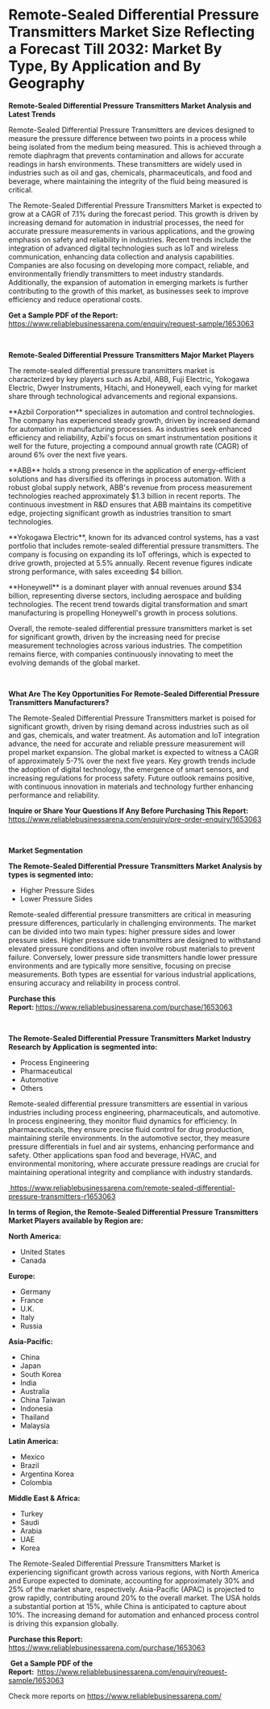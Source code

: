 <p><h1>Remote-Sealed Differential Pressure Transmitters Market Size Reflecting a Forecast Till 2032: Market By Type, By Application and By Geography</h1></p><p><strong>Remote-Sealed Differential Pressure Transmitters Market Analysis and Latest Trends</strong></p>
<p><p>Remote-Sealed Differential Pressure Transmitters are devices designed to measure the pressure difference between two points in a process while being isolated from the medium being measured. This is achieved through a remote diaphragm that prevents contamination and allows for accurate readings in harsh environments. These transmitters are widely used in industries such as oil and gas, chemicals, pharmaceuticals, and food and beverage, where maintaining the integrity of the fluid being measured is critical.</p><p>The Remote-Sealed Differential Pressure Transmitters Market is expected to grow at a CAGR of 7.1% during the forecast period. This growth is driven by increasing demand for automation in industrial processes, the need for accurate pressure measurements in various applications, and the growing emphasis on safety and reliability in industries. Recent trends include the integration of advanced digital technologies such as IoT and wireless communication, enhancing data collection and analysis capabilities. Companies are also focusing on developing more compact, reliable, and environmentally friendly transmitters to meet industry standards. Additionally, the expansion of automation in emerging markets is further contributing to the growth of this market, as businesses seek to improve efficiency and reduce operational costs.</p></p>
<p><strong>Get a Sample PDF of the Report:&nbsp;</strong> <a href="https://www.reliablebusinessarena.com/enquiry/request-sample/1653063?utm_campaign=2630&utm_medium=2&utm_source=Github&utm_content=ia&utm_term=11042025&utm_id=remote-sealed-differential-pressure-transmitters">https://www.reliablebusinessarena.com/enquiry/request-sample/1653063</a></p>
<p>&nbsp;</p>
<p><strong>Remote-Sealed Differential Pressure Transmitters Major Market Players</strong></p>
<p><p>The remote-sealed differential pressure transmitters market is characterized by key players such as Azbil, ABB, Fuji Electric, Yokogawa Electric, Dwyer Instruments, Hitachi, and Honeywell, each vying for market share through technological advancements and regional expansions.</p><p>**Azbil Corporation** specializes in automation and control technologies. The company has experienced steady growth, driven by increased demand for automation in manufacturing processes. As industries seek enhanced efficiency and reliability, Azbil's focus on smart instrumentation positions it well for the future, projecting a compound annual growth rate (CAGR) of around 6% over the next five years.</p><p>**ABB** holds a strong presence in the application of energy-efficient solutions and has diversified its offerings in process automation. With a robust global supply network, ABB's revenue from process measurement technologies reached approximately $1.3 billion in recent reports. The continuous investment in R&D ensures that ABB maintains its competitive edge, projecting significant growth as industries transition to smart technologies.</p><p>**Yokogawa Electric**, known for its advanced control systems, has a vast portfolio that includes remote-sealed differential pressure transmitters. The company is focusing on expanding its IoT offerings, which is expected to drive growth, projected at 5.5% annually. Recent revenue figures indicate strong performance, with sales exceeding $4 billion.</p><p>**Honeywell** is a dominant player with annual revenues around $34 billion, representing diverse sectors, including aerospace and building technologies. The recent trend towards digital transformation and smart manufacturing is propelling Honeywell's growth in process solutions.</p><p>Overall, the remote-sealed differential pressure transmitters market is set for significant growth, driven by the increasing need for precise measurement technologies across various industries. The competition remains fierce, with companies continuously innovating to meet the evolving demands of the global market.</p></p>
<p>&nbsp;</p>
<p><strong>What Are The Key Opportunities For Remote-Sealed Differential Pressure Transmitters Manufacturers?</strong></p>
<p><p>The Remote-Sealed Differential Pressure Transmitters market is poised for significant growth, driven by rising demand across industries such as oil and gas, chemicals, and water treatment. As automation and IoT integration advance, the need for accurate and reliable pressure measurement will propel market expansion. The global market is expected to witness a CAGR of approximately 5-7% over the next five years. Key growth trends include the adoption of digital technology, the emergence of smart sensors, and increasing regulations for process safety. Future outlook remains positive, with continuous innovation in materials and technology further enhancing performance and reliability.</p></p>
<p><strong>Inquire or Share Your Questions If Any Before Purchasing This Report:</strong> <a href="https://www.reliablebusinessarena.com/enquiry/pre-order-enquiry/1653063?utm_campaign=2630&utm_medium=2&utm_source=Github&utm_content=ia&utm_term=11042025&utm_id=remote-sealed-differential-pressure-transmitters">https://www.reliablebusinessarena.com/enquiry/pre-order-enquiry/1653063</a></p>
<p>&nbsp;</p>
<p><strong>Market Segmentation</strong></p>
<p><strong>The Remote-Sealed Differential Pressure Transmitters Market Analysis by types is segmented into:</strong></p>
<p><ul><li>Higher Pressure Sides</li><li>Lower Pressure Sides</li></ul></p>
<p><p>Remote-sealed differential pressure transmitters are critical in measuring pressure differences, particularly in challenging environments. The market can be divided into two main types: higher pressure sides and lower pressure sides. Higher pressure side transmitters are designed to withstand elevated pressure conditions and often involve robust materials to prevent failure. Conversely, lower pressure side transmitters handle lower pressure environments and are typically more sensitive, focusing on precise measurements. Both types are essential for various industrial applications, ensuring accuracy and reliability in process control.</p></p>
<p><strong>Purchase this Report:&nbsp;</strong><a href="https://www.reliablebusinessarena.com/purchase/1653063?utm_campaign=2630&utm_medium=2&utm_source=Github&utm_content=ia&utm_term=11042025&utm_id=remote-sealed-differential-pressure-transmitters">https://www.reliablebusinessarena.com/purchase/1653063</a></p>
<p>&nbsp;</p>
<p><strong>The Remote-Sealed Differential Pressure Transmitters Market Industry Research by Application is segmented into:</strong></p>
<p><ul><li>Process Engineering</li><li>Pharmaceutical</li><li>Automotive</li><li>Others</li></ul></p>
<p><p>Remote-sealed differential pressure transmitters are essential in various industries including process engineering, pharmaceuticals, and automotive. In process engineering, they monitor fluid dynamics for efficiency. In pharmaceuticals, they ensure precise fluid control for drug production, maintaining sterile environments. In the automotive sector, they measure pressure differentials in fuel and air systems, enhancing performance and safety. Other applications span food and beverage, HVAC, and environmental monitoring, where accurate pressure readings are crucial for maintaining operational integrity and compliance with industry standards.</p></p>
<p><a href="https://www.reliablebusinessarena.com/remote-sealed-differential-pressure-transmitters-r1653063?utm_campaign=2630&utm_medium=2&utm_source=Github&utm_content=ia&utm_term=11042025&utm_id=remote-sealed-differential-pressure-transmitters">&nbsp;https://www.reliablebusinessarena.com/remote-sealed-differential-pressure-transmitters-r1653063</a></p>
<p><strong>In terms of Region, the Remote-Sealed Differential Pressure Transmitters Market Players available by Region are:</strong></p>
<p>
    <p> <strong> North America: </strong>
        <ul>
            <li>United States</li>
            <li>Canada</li>
        </ul>
        </p> 
    <p> <strong> Europe: </strong>
        <ul>
            <li>Germany</li>
            <li>France</li>
            <li>U.K.</li>
            <li>Italy</li>
            <li>Russia</li>
        </ul>
        </p> 
    <p> <strong> Asia-Pacific: </strong>
        <ul>
            <li>China</li>
            <li>Japan</li>
            <li>South Korea</li>
            <li>India</li>
            <li>Australia</li>
            <li>China Taiwan</li>
            <li>Indonesia</li>
            <li>Thailand</li>
            <li>Malaysia</li>
        </ul>
        </p> 
    <p> <strong> Latin America: </strong>
        <ul>
            <li>Mexico</li>
            <li>Brazil</li>
            <li>Argentina Korea</li>
            <li>Colombia</li>
        </ul>
        </p> 
    <p> <strong> Middle East & Africa: </strong>
        <ul>
            <li>Turkey</li>
            <li>Saudi</li>
            <li>Arabia</li>
            <li>UAE</li>
            <li>Korea</li>
        </ul>
    </p>
    </p>
<p><p>The Remote-Sealed Differential Pressure Transmitters Market is experiencing significant growth across various regions, with North America and Europe expected to dominate, accounting for approximately 30% and 25% of the market share, respectively. Asia-Pacific (APAC) is projected to grow rapidly, contributing around 20% to the overall market. The USA holds a substantial portion at 15%, while China is anticipated to capture about 10%. The increasing demand for automation and enhanced process control is driving this expansion globally.</p></p>
<p><strong>Purchase this Report: </strong><a href="https://www.reliablebusinessarena.com/purchase/1653063?utm_campaign=2630&utm_medium=2&utm_source=Github&utm_content=ia&utm_term=11042025&utm_id=remote-sealed-differential-pressure-transmitters">https://www.reliablebusinessarena.com/purchase/1653063</a></p>
<p>&nbsp;<strong>Get a Sample PDF of the Report:&nbsp;&nbsp;</strong><a href="https://www.reliablebusinessarena.com/enquiry/request-sample/1653063?utm_campaign=2630&utm_medium=2&utm_source=Github&utm_content=ia&utm_term=11042025&utm_id=remote-sealed-differential-pressure-transmitters">https://www.reliablebusinessarena.com/enquiry/request-sample/1653063</a></p>
<p><strong></strong></p>
<p>Check more reports on <a href="https://www.reliablebusinessarena.com/?utm_campaign=2630&utm_medium=2&utm_source=Github&utm_content=ia&utm_term=11042025&utm_id=remote-sealed-differential-pressure-transmitters">https://www.reliablebusinessarena.com/</a></p>